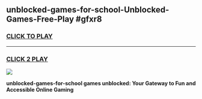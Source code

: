 
## unblocked-games-for-school-Unblocked-Games-Free-Play #gfxr8
<h3>
<a href="https://us.freeplayer.one?title=unblocked-games-for-school&ref=9M">CLICK TO PLAY</a></h3>
<hr>

<h3>
<a href="https://us.freeplayer.one?title=unblocked-games-for-school&ref=9M">CLICK 2 PLAY</a>
  
</h3>

<a href="https://us.freeplayer.one?title=unblocked-games-for-school&ref=9M"><img src="https://clearcache.store/games.png"></a>


**unblocked-games-for-school games unblocked: Your Gateway to Fun and Accessible Online Gaming**
